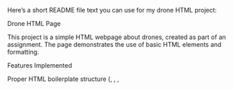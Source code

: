 Here’s a short README file text you can use for my drone HTML project:

Drone HTML Page

This project is a simple HTML webpage about drones, created as part of an assignment.
The page demonstrates the use of basic HTML elements and formatting.

Features Implemented

Proper HTML boilerplate structure (<!DOCTYPE html>, <html>, <head>, <title>, <body>).

Multiple headings and descriptive paragraphs about drones.

Text formatting: bold, italic, <u>underline</u> anf <del>.

Horizontal rules <hr> and line breaks <br> for structure.

One image with alt, width, and height attributes.

Ordered and unordered lists with type attributes and one <li value="">.

A comparison table with a header row and at least three data rows.

An external link to a drone technology website.

Inline CSS for basic styling and readability.

HTML comments to describe sections of the code.
